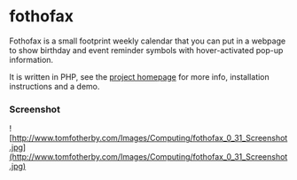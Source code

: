 # fothofax

Fothofax is a small footprint weekly calendar that you can put in a webpage to show birthday and event reminder symbols with hover-activated pop-up information.

It is written in PHP, see the [project homepage](http://www.tomfotherby.com/Websites/FothoFax/FothoFax/index.php) for more info, installation instructions and a demo.

### Screenshot ###
![http://www.tomfotherby.com/Images/Computing/fothofax_0_31_Screenshot.jpg](http://www.tomfotherby.com/Images/Computing/fothofax_0_31_Screenshot.jpg)
